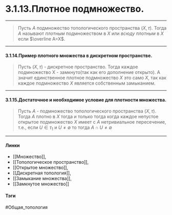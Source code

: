 # 3.1.13.Плотное подмножество.
***
>Пусть $A$ подмножество топологического пространства $(X,\tau)$. Тогда $A$ называют *плотным* подмножеством в $X$ или *всюду плотным* в $X$ если $\overline A=X$.
***
#### 3.1.14.Пример плотного множества в дискретном пространстве.
>Пусть $(X,\tau)$ - дискретное пространство. Тогда каждое подмножество X - замкнуто(так как его дополнение открыто). А значит единственное плотное подмножество $X$ это само $X$, так как каждое подмножество $X$ является собственным замыканием.
***
#### 3.1.15.Достаточное и необходимое условие для плотности множества.
>Пусть $A$ - подмножество топологического пространства $(X,\tau)$. Тогда $A$ плотно в $X$ тогда и только тогда когда каждое непустое открытое подмножество $X$ имеет с $A$ нетривиальное пересечение, т.е., если $U\in\tau_{1}$ и $U\neq\emptyset$ то тогда $A\cap U\neq\emptyset$
***
#### Линки
- [[Множество]],
- [[Топологическое пространство]],
- [[Открытое множество]],
- [[Дискретная топология]],
- [[Замыкание множества]],
- [[Замкнутое множество]]
#### Тэги 
 #Общая_топология